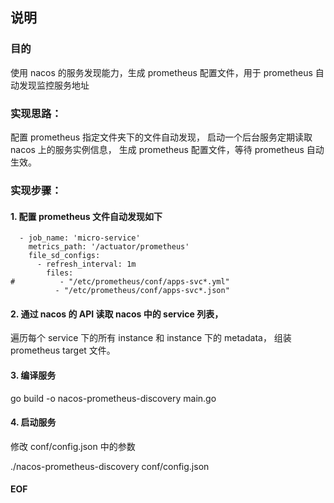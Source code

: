 说明
---
### 目的
使用 nacos 的服务发现能力，生成 prometheus 配置文件，用于 prometheus 自动发现监控服务地址

### 实现思路：
配置 prometheus 指定文件夹下的文件自动发现，
启动一个后台服务定期读取 nacos 上的服务实例信息，
生成 prometheus 配置文件，等待 prometheus 自动生效。

### 实现步骤：

#### 1. 配置 prometheus 文件自动发现如下

```
  - job_name: 'micro-service'
    metrics_path: '/actuator/prometheus'
    file_sd_configs:
      - refresh_interval: 1m
        files:
#          - "/etc/prometheus/conf/apps-svc*.yml"
          - "/etc/prometheus/conf/apps-svc*.json"
```

#### 2. 通过 nacos 的 API 读取 nacos 中的 service 列表，
遍历每个 service 下的所有 instance 和 instance 下的 metadata，
组装 prometheus target 文件。


#### 3. 编译服务
go build -o nacos-prometheus-discovery main.go

#### 4. 启动服务

修改 conf/config.json 中的参数

./nacos-prometheus-discovery conf/config.json

#### EOF